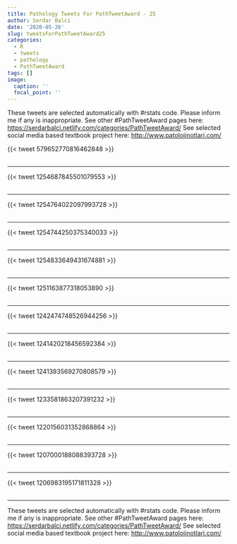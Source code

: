 ```yaml
---
title: Pathology Tweets For PathTweetAward - 25
author: Serdar Balci
date: '2020-05-26'
slug: tweetsForPathTweetAward25
categories:
  - R
  - tweets
  - pathology
  - PathTweetAward
tags: []
image:
  caption: ''
  focal_point: ''
---
```



These tweets are selected automatically with #rstats code. Please inform me if any is inappropriate.
See other #PathTweetAward pages here: https://serdarbalci.netlify.com/categories/PathTweetAward/ 
See selected social media based textbook project here: http://www.patolojinotlari.com/

{{< tweet 579652770816462848 >}}
<br>
<br>
<hr>
{{< tweet 1254687845501079553 >}}
<br>
<br>
<hr>
{{< tweet 1254764022097993728 >}}
<br>
<br>
<hr>
{{< tweet 1254744250375340033 >}}
<br>
<br>
<hr>
{{< tweet 1254833649431674881 >}}
<br>
<br>
<hr>
{{< tweet 1251163877318053890 >}}
<br>
<br>
<hr>
{{< tweet 1242474748526944256 >}}
<br>
<br>
<hr>
{{< tweet 1241420218456592384 >}}
<br>
<br>
<hr>
{{< tweet 1241393569270808579 >}}
<br>
<br>
<hr>
{{< tweet 1233581863207391232 >}}
<br>
<br>
<hr>
{{< tweet 1220156031352868864 >}}
<br>
<br>
<hr>
{{< tweet 1207000188088393728 >}}
<br>
<br>
<hr>
{{< tweet 1206983195171811328 >}}
<br>
<br>
<hr>


These tweets are selected automatically with #rstats code. Please inform me if any is inappropriate.
See other #PathTweetAward pages here: https://serdarbalci.netlify.com/categories/PathTweetAward/ 
See selected social media based textbook project here: http://www.patolojinotlari.com/
